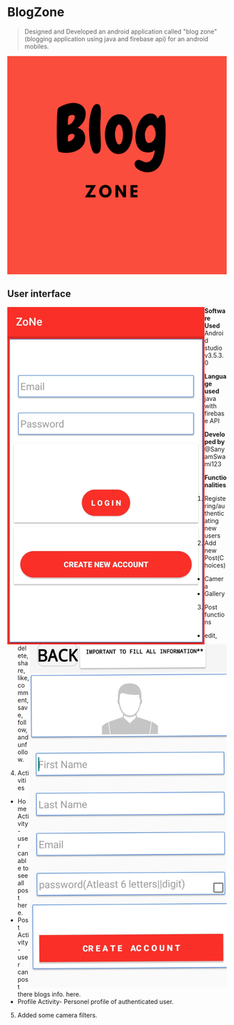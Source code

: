 # BlogZone
> Designed and  Developed an android application called "blog zone" (blogging application using java and firebase api) for an android mobiles.

<img src="https://github.com/SanyamSwami123/Blog-zone/blob/master/app/src/main/res/drawable-xxhdpi/sanyam.png" width =1000 height=500/>
<h2> User interface </h2>
<img align="left" src="https://github.com/SanyamSwami123/Blog-zone/blob/master/app/src/main/res/drawable-anydpi/4.jpg" width =453/> <img align="right" src="https://github.com/SanyamSwami123/Blog-zone/blob/master/app/src/main/res/drawable-anydpi/1.jpg" width =453/> 



**Software Used** Android studio v3.5.3.0 

**Language used** java with firebase API 

**Developed by** @SanyamSwami123

**Functionalities**
1. Registering/authenticating new users
2. Add new Post(Choices)
* Camera
* Gallery
3. Post functions
* edit, delete, share, like, comment, save, follow, and unfollow.
4. Activities
* Home Activity- user can able to see all post here.
* Post Activity- user can post there blogs info. here.
* Profile Activity- Personel profile of authenticated user.
5. Added some camera filters.

